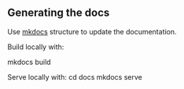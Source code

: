 ## Generating the docs

Use [mkdocs](http://www.mkdocs.org/) structure to update the documentation.

Build locally with:

mkdocs build

Serve locally with:
cd docs
mkdocs serve
